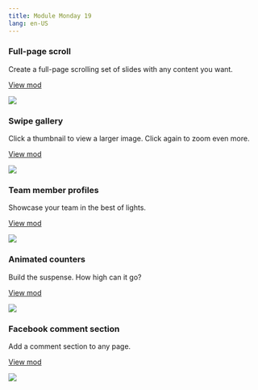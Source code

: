 ```yaml
---
title: Module Monday 19
lang: en-US
---
```


### Full-page scroll
Create a full-page scrolling set of slides with any content you want.

<a class="btn btn-sm" href="https://anymod.com/mod/rblkl?v=20">View mod</a>

<a href="https://anymod.com/mod/rblkl?v=20">
  <img src="https://res.cloudinary.com/component/image/upload/v1541192575/fullpage_50_mceul4.gif"/>
</a>

### Swipe gallery
Click a thumbnail to view a larger image. Click again to zoom even more.

<a class="btn btn-sm" href="https://anymod.com/mod/dmnob?v=20">View mod</a>

<a href="https://anymod.com/mod/dmnob?v=20">
  <img src="https://res.cloudinary.com/component/image/upload/v1541199655/gallery_50_ivpwzw.gif"/>
</a>

### Team member profiles
Showcase your team in the best of lights.

<a class="btn btn-sm" href="https://anymod.com/mod/korbd?v=20">View mod</a>

<a href="https://anymod.com/mod/korbd?v=20">
  <img src="https://res.cloudinary.com/component/image/upload/v1541297827/team_iaixvq.png"/>
</a>

### Animated counters
Build the suspense. How high can it go?

<a class="btn btn-sm" href="https://anymod.com/mod/mkrmk?v=20">View mod</a>

<a href="https://anymod.com/mod/mkrmk?v=20">
  <img src="https://res.cloudinary.com/component/image/upload/v1541295110/counters_xtyltt.gif"/>
</a>

### Facebook comment section
Add a comment section to any page.

<a class="btn btn-sm" href="https://anymod.com/mod/orlam?v=32">View mod</a>

<a href="https://anymod.com/mod/orlam?v=32">
  <img src="https://res.cloudinary.com/component/image/upload/v1495057381/dwj8po1whgkw40cxplie.png"/>
</a>